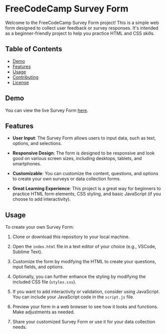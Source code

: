 # FreeCodeCamp Survey Form

Welcome to the FreeCodeCamp Survey Form project! This is a simple web form designed to collect user feedback or survey responses. It's intended as a beginner-friendly project to help you practice HTML and CSS skills.

## Table of Contents

- [Demo](#demo)
- [Features](#features)
- [Usage](#usage)
- [Contributing](#contributing)
- [License](#license)

## Demo

You can view the live Survey Form [here](#insert-live-demo-link).

## Features

- **User Input**: The Survey Form allows users to input data, such as text, options, and selections.

- **Responsive Design**: The form is designed to be responsive and look good on various screen sizes, including desktops, tablets, and smartphones.

- **Customizable**: You can customize the content, questions, and options to create your own surveys or data collection forms.

- **Great Learning Experience**: This project is a great way for beginners to practice HTML form elements, CSS styling, and basic JavaScript (if you choose to add interactivity).

## Usage

To create your own Survey Form:

1. Clone or download this repository to your local machine.

2. Open the `index.html` file in a text editor of your choice (e.g., VSCode, Sublime Text).

3. Customize the form by modifying the HTML to create your questions, input fields, and options.

4. Optionally, you can further enhance the styling by modifying the included CSS file (`styles.css`).

5. If you want to add interactivity or validation, consider using JavaScript. You can include your JavaScript code in the `script.js` file.

6. Preview your form in a web browser to see how it looks and functions. Make adjustments as needed.

7. Share your customized Survey Form or use it for your data collection needs.
